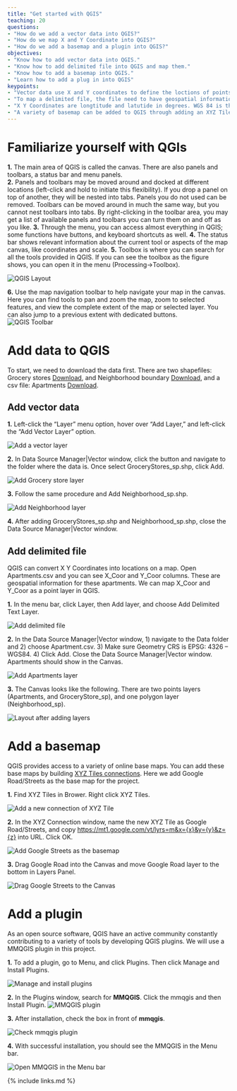 ```yaml
---
title: "Get started with QGIS"
teaching: 20
questions: 
- "How do we add a vector data into QGIS?"
- "How do we map X and Y Coordinate into QGIS?"
- "How do we add a basemap and a plugin into QGIS?"
objectives:
- "Know how to add vector data into QGIS."
- "Know how to add delimited file into QGIS and map them."
- "Know how to add a basemap into QGIS."
- "Learn how to add a plug in into QGIS"
keypoints:
- "Vector data use X and Y coordinates to define the loctions of points, lines, and areas (polygons) that correspond to map features."
- "To map a delimited file, the file need to have geospatial information (e.g. X Y Coordinates)."
- "X Y Coordinates are longtitude and latutide in degrees. WGS 84 is the most often used geodetic datum to represent coordinates"
- "A variety of basemap can be added to QGIS through adding an XYZ Tile layer."
---
```

# Familiarize yourself with QGIs

**1.** The main area of QGIS is called the canvas. There are also panels and toolbars, a status bar and menu panels.   
**2.** Panels and toolbars may be moved around and docked at different locations (left-click and
hold to initiate this flexibility).  If you drop a panel on top of another, they will be nested into tabs. Panels you do not used can be removed. Toolbars can be moved around in much the same way, but you cannot nest toolbars into tabs. By right-clicking in the toolbar area, you may get a list of available panels and toolbars you can turn them on and off as you like.
**3.** Through the menu, you can access almost everything in QGIS; some functions have buttons, 
and keyboard shortcuts as well.
**4.** The status bar shows relevant information about the current tool or aspects of the map canvas, like coordinates and scale.
**5.** Toolbox is where you can search for all the tools provided in QGIS. If you can see the toolbox as the figure shows, you can open it in the menu (Processing->Toolbox).

![QGIS Layout](../fig/Figure7-QGIS-layout.png)

**6.** Use the map navigation toolbar to help navigate your map in the canvas. Here you can find tools to pan and zoom the map, zoom to selected features, and view the complete extent of the map or selected layer. You can also jump to a previous extent with dedicated buttons.  
![QGIS Toolbar](../fig/Figure8-QGIS-tool-bar.png)

# Add data to QGIS

To start, we need to download the data first. There are two shapefiles: Grocery stores [Download](../data/GroceryStores_sp.zip), and Neighborhood boundary [Download](../data/Neighborhood_sp.zip), and a csv file: Apartments [Download](../data/Apartments.csv).

## Add vector data 

**1.**  Left-click the “Layer” menu option, hover over “Add Layer,” and left-click the “Add Vector Layer” option. 

![Add a vector layer](../fig/Figure9-Add-a-vector-layer.png)

**2.**  In Data Source Manager|Vector window, click the button and navigate to the folder where the data is. Once select GroceryStores_sp.shp, click Add. 

![Add Grocery store layer](../fig/Figure10-Add-GroceryStores_sp-layer.png)

**3.**  Follow the same procedure and Add Neighborhood_sp.shp.

![Add Neighborhood layer](../fig/Figure11-Add-Neighborhood_sp-layer.png)

**4.**  After adding GroceryStores_sp.shp and Neighborhood_sp.shp, close the Data Source Manager|Vector window.

## Add delimited file

QGIS can convert X Y Coordinates into locations on a map. Open Apartments.csv and you can see X_Coor and Y_Coor columns. These are geospatial information for these apartments. We can map X_Coor and Y_Coor as a point layer in QGIS.

**1.**  In the menu bar, click Layer, then Add layer, and choose Add Delimited Text Layer.

![Add delimited file](../fig/Figure12-Add-delimited-text-layer.png)

**2.**  In the Data Source Manager|Vector window, 1) navigate to the Data folder and 2) choose Apartment.csv. 3) Make sure Geometry CRS is EPSG: 4326 – WGS84. 4) Click Add. Close the Data Source Manager|Vector window. Apartments should show in the Canvas. 

![Add Apartments layer](../fig/Figure13-Add-Apartments-layer.png)


**3.**  The Canvas looks like the following. There are two points layers (Apartments, and GroceryStore_sp), and one polygon layer (Neighborhood_sp).

![Layout after adding layers](../fig/Figure14-Layout-after-adding-layers.png)


# Add a basemap

QGIS provides access to a variety of online base maps. You can add these base maps by building [XYZ Tiles connections](https://www.spatialbias.com/2018/02/qgis-3.0-xyz-tile-layers/). Here we add Google Road/Streets as the base map for the project. 

**1.**  Find XYZ Tiles in Brower. Right click XYZ Tiles. 

![Add a new connection of XYZ Tile](../fig/Figure15-Add-a-new-connection-for-XYZ-Tiles.png)

**2.**  In the XYZ Connection window, name the new XYZ Tile as Google Road/Streets, and copy  https://mt1.google.com/vt/lyrs=m&x={x}&y={y}&z={z} into URL. Click OK. 

![Add Google Streets as the basemap](../fig/Figure16-Add-Google-Streets-as-the-basemap.png)

**3.**  Drag Google Road into the Canvas and move Google Road layer to the bottom in Layers Panel. 

![Drag Google Streets to the Canvas](../fig/Figure17-Drag-Google-Streets-to-the-Canvas.png)


# Add a plugin 

As an open source software, QGIS have an active community constantly contributing to a variety of tools by developing QGIS plugins. We will use a MMQGIS plugin in this project. 

**1.**  To add a plugin, go to Menu, and click Plugins. Then click Manage and Install Plugins.

![Manage and install plugins](../fig/Figure26-Manage-and-install-plugins.png)

**2.**  In the Plugins window, search for **MMQGIS**. Click the mmqgis and then Install Plugin. 
![MMQGIS plugin](../fig/Figure27-MMQGIS-plugin.png)

**3.**  After installation, check the box in front of **mmqgis**. 

![Check mmqgis plugin](../fig/Figure28-Check-mmqgis-plugin.png)

**4.**  With successful installation, you should see the MMQGIS in the Menu bar. 

![Open MMQGIS in the Menu bar](../fig/Figure29-Open-MMQGIS-in-the-Menu-bar.png)

{% include links.md %}

